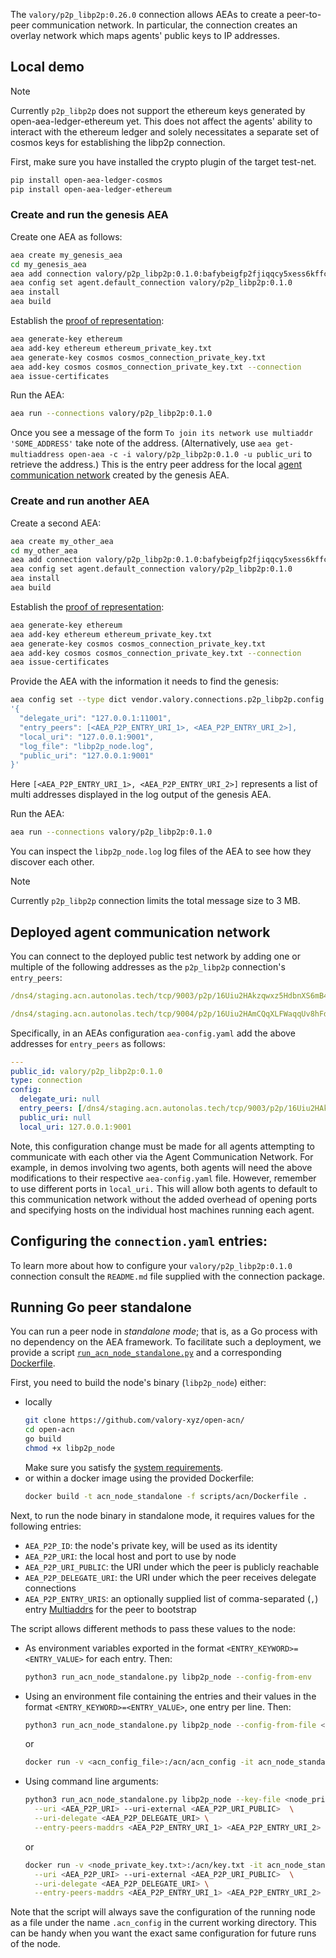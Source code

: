 The `valory/p2p_libp2p:0.26.0` connection allows AEAs to create a peer-to-peer communication network. In particular, the connection creates an overlay network which maps agents' public keys to IP addresses.

## Local demo

<div class="admonition note">
  <p class="admonition-title">Note</p>
  <p>Currently <code>p2p_libp2p</code> does not support the
  ethereum keys generated by open-aea-ledger-ethereum yet.
  This does not affect the agents' ability to interact with the
  ethereum ledger and solely necessitates a separate set of
  cosmos keys for establishing the libp2p connection.
</p>
</div>

First, make sure you have installed the crypto plugin
of the target test-net.
``` bash
pip install open-aea-ledger-cosmos
pip install open-aea-ledger-ethereum
```

### Create and run the genesis AEA

Create one AEA as follows:

``` bash
aea create my_genesis_aea
cd my_genesis_aea
aea add connection valory/p2p_libp2p:0.1.0:bafybeigfp2fjiqqcy5xess6kffcqp7eb2qmn2p6ihb6kgpul2ygcawtx2i --remote
aea config set agent.default_connection valory/p2p_libp2p:0.1.0
aea install
aea build
```

Establish the <a href="../por">proof of representation</a>:

``` bash
aea generate-key ethereum
aea add-key ethereum ethereum_private_key.txt
aea generate-key cosmos cosmos_connection_private_key.txt
aea add-key cosmos cosmos_connection_private_key.txt --connection
aea issue-certificates
```

Run the AEA:

``` bash
aea run --connections valory/p2p_libp2p:0.1.0
```

Once you see a message of the form `To join its network use multiaddr 'SOME_ADDRESS'` take note of the address. (Alternatively, use `aea get-multiaddress open-aea -c -i valory/p2p_libp2p:0.1.0 -u public_uri` to retrieve the address.)
This is the entry peer address for the local <a href="../acn">agent communication network</a> created by the genesis AEA.

### Create and run another AEA

Create a second AEA:

``` bash
aea create my_other_aea
cd my_other_aea
aea add connection valory/p2p_libp2p:0.1.0:bafybeigfp2fjiqqcy5xess6kffcqp7eb2qmn2p6ihb6kgpul2ygcawtx2i --remote
aea config set agent.default_connection valory/p2p_libp2p:0.1.0
aea install
aea build
```

Establish the <a href="../por">proof of representation</a>:

``` bash
aea generate-key ethereum
aea add-key ethereum ethereum_private_key.txt
aea generate-key cosmos cosmos_connection_private_key.txt
aea add-key cosmos cosmos_connection_private_key.txt --connection
aea issue-certificates
```

Provide the AEA with the information it needs to find the genesis:

``` bash
aea config set --type dict vendor.valory.connections.p2p_libp2p.config \
'{
  "delegate_uri": "127.0.0.1:11001",
  "entry_peers": [<AEA_P2P_ENTRY_URI_1>, <AEA_P2P_ENTRY_URI_2>],
  "local_uri": "127.0.0.1:9001",
  "log_file": "libp2p_node.log",
  "public_uri": "127.0.0.1:9001"
}'
```
Here `[<AEA_P2P_ENTRY_URI_1>, <AEA_P2P_ENTRY_URI_2>]` represents a list of multi addresses displayed in the log output of the genesis AEA.

Run the AEA:

``` bash
aea run --connections valory/p2p_libp2p:0.1.0
```

You can inspect the `libp2p_node.log` log files of the AEA to see how they discover each other.

<div class="admonition note">
  <p class="admonition-title">Note</p>
  <p>Currently <code>p2p_libp2p</code> connection limits the total message size to 3 MB.
</p>
</div>

## Deployed agent communication network

You can connect to the deployed public test network by adding one or multiple of the following addresses as the `p2p_libp2p` connection's `entry_peers`:

``` yaml
/dns4/staging.acn.autonolas.tech/tcp/9003/p2p/16Uiu2HAkzqwxz5HdbnXS6mB4nTwJ3WysQa6udvbZ3te2sCHZ6ih2
```
``` yaml
/dns4/staging.acn.autonolas.tech/tcp/9004/p2p/16Uiu2HAmCQqXLFWaqqUv8hFdFPDwwNQf9qEQox8Kcf78heb33e7x
```

Specifically, in an AEAs configuration `aea-config.yaml` add the above addresses for `entry_peers` as follows:
``` yaml
---
public_id: valory/p2p_libp2p:0.1.0
type: connection
config:
  delegate_uri: null
  entry_peers: [/dns4/staging.acn.autonolas.tech/tcp/9003/p2p/16Uiu2HAkzqwxz5HdbnXS6mB4nTwJ3WysQa6udvbZ3te2sCHZ6ih2,/dns4/staging.acn.autonolas.tech/tcp/9004/p2p/16Uiu2HAmCQqXLFWaqqUv8hFdFPDwwNQf9qEQox8Kcf78heb33e7x]
  public_uri: null
  local_uri: 127.0.0.1:9001
```

Note, this configuration change must be made for all agents attempting to communicate with each other via the Agent Communication Network. For example, in demos involving two agents, both agents will need the above modifications to their respective `aea-config.yaml` file. However, remember to use different ports in `local_uri.` This will allow both agents to default to this communication network without the added overhead of opening ports and specifying hosts on the individual host machines running each agent.


## Configuring the `connection.yaml` entries:

To learn more about how to configure your `valory/p2p_libp2p:0.1.0` connection consult the `README.md` file supplied with the connection package.

## Running Go peer standalone

You can run a peer node in _standalone mode_; that is, as a Go process with no dependency on the AEA framework. To facilitate such a deployment, we provide a script
 <a href="https://github.com/valory-xyz/open-aea/blob/main/scripts/acn/run_acn_node_standalone.py" target="_blank">`run_acn_node_standalone.py`</a>
 and a corresponding
 <a href="https://github.com/valory-xyz/open-aea/blob/main/scripts/acn/Dockerfile" target="_blank">Dockerfile</a>.

First, you need to build the node's binary (`libp2p_node`) either:

- locally
  ``` bash
  git clone https://github.com/valory-xyz/open-acn/
  cd open-acn
  go build
  chmod +x libp2p_node
  ```
  Make sure you satisfy the <a href="../quickstart">system requirements</a>.
- or within a docker image using the provided Dockerfile:
  ``` bash
  docker build -t acn_node_standalone -f scripts/acn/Dockerfile .
  ```

Next, to run the node binary in standalone mode, it requires values for the following entries:

- `AEA_P2P_ID`: the node's private key, will be used as its identity
- `AEA_P2P_URI`: the local host and port to use by node
- `AEA_P2P_URI_PUBLIC`: the URI under which the peer is publicly reachable
- `AEA_P2P_DELEGATE_URI`: the URI under which the peer receives delegate connections
- `AEA_P2P_ENTRY_URIS`: an optionally supplied list of comma-separated (`,`) entry <a href="https://multiformats.io/multiaddr/" target="_blank">Multiaddrs</a> for the peer to bootstrap

The script allows different methods to pass these values to the node:

- As environment variables exported in the format `<ENTRY_KEYWORD>=<ENTRY_VALUE>` for each entry. Then:
  ``` bash
  python3 run_acn_node_standalone.py libp2p_node --config-from-env
  ```
- Using an environment file containing the entries and their values in the format `<ENTRY_KEYWORD>=<ENTRY_VALUE>`, one entry per line. Then:
  ``` bash
  python3 run_acn_node_standalone.py libp2p_node --config-from-file <env-file-path>
  ```
  or
  ``` bash
  docker run -v <acn_config_file>:/acn/acn_config -it acn_node_standalone --config-from-file /acn/acn_config
  ```
- Using command line arguments:
  ``` bash
  python3 run_acn_node_standalone.py libp2p_node --key-file <node_private_key.txt> \
    --uri <AEA_P2P_URI> --uri-external <AEA_P2P_URI_PUBLIC>  \
    --uri-delegate <AEA_P2P_DELEGATE_URI> \
    --entry-peers-maddrs <AEA_P2P_ENTRY_URI_1> <AEA_P2P_ENTRY_URI_2> ...
  ```
  or
  ``` bash
  docker run -v <node_private_key.txt>:/acn/key.txt -it acn_node_standalone --key-file /acn/key.txt \
    --uri <AEA_P2P_URI> --uri-external <AEA_P2P_URI_PUBLIC>  \
    --uri-delegate <AEA_P2P_DELEGATE_URI> \
    --entry-peers-maddrs <AEA_P2P_ENTRY_URI_1> <AEA_P2P_ENTRY_URI_2> ...
  ```

Note that the script will always save the configuration of the running node as a file under the name `.acn_config` in the current working directory. This can be handy when you want the exact same configuration for future runs of the node.
